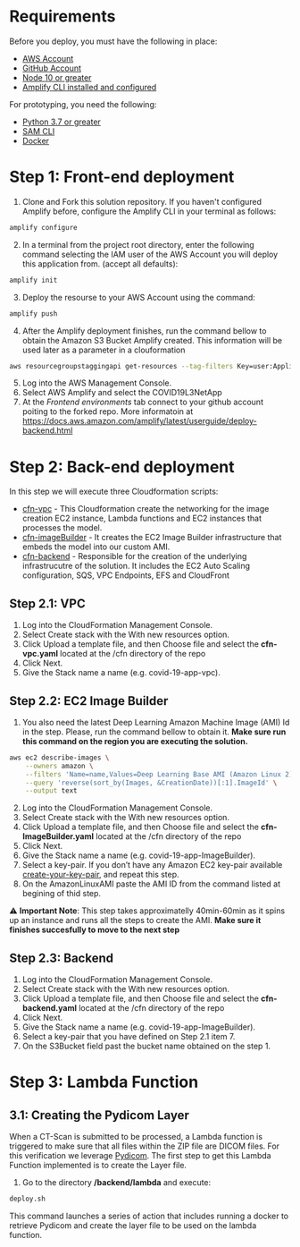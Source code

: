 # Requirements
Before you deploy, you must have the following in place:
*  [AWS Account](https://aws.amazon.com/account/) 
*  [GitHub Account](https://github.com/) 
*  [Node 10 or greater](https://nodejs.org/en/download/) 
*  [Amplify CLI installed and configured](https://aws-amplify.github.io/docs/cli-toolchain/quickstart#quickstart) 

For prototyping, you need the following:
*  [Python 3.7 or greater](https://realpython.com/installing-python/) 
*  [SAM CLI](https://docs.aws.amazon.com/serverless-application-model/latest/developerguide/serverless-sam-cli-install.html) 
*  [Docker](https://docs.docker.com/install/) 


# Step 1: Front-end deployment

1.  Clone and Fork this solution repository.
    If you haven't configured Amplify before, configure the Amplify CLI in your terminal as follows:
```bash
amplify configure
```

2.  In a terminal from the project root directory, enter the following command selecting the IAM user of the AWS Account you will deploy this application from. (accept all defaults):

```bash
amplify init
```

3.  Deploy the resourse to your AWS Account using the command:
```bash
amplify push
```

4.  After the Amplify deployment finishes, run the command bellow to obtain the Amazon S3 Bucket Amplify created. This information will be used later as a parameter in a clouformation
```bash
aws resourcegroupstaggingapi get-resources --tag-filters Key=user:Application,Values="COVID19L3NetAPP" Key=user:Stack,Values="dev" --resource-type-filters s3 --query 'ResourceTagMappingList[*].[ResourceARN]' --output text | grep -v deployment | awk -F':::' '{print $2}'
```

5. Log into the AWS Management Console.
6. Select AWS Amplify and select the COVID19L3NetApp
7. At the *Frontend environments* tab connect to your github account poiting to the forked repo. More informatoin at https://docs.aws.amazon.com/amplify/latest/userguide/deploy-backend.html

# Step 2: Back-end deployment

In this step we will execute three Cloudformation scripts:
* [cfn-vpc](../cfn/cfn-vpc.yaml) - This Cloudformation create the networking for the image creation EC2 instance, Lambda functions and EC2 instances that processes the model.
* [cfn-imageBuilder](../cfn/cfn-imageBuilder.yaml) - It creates the EC2 Image Builder infrastructure that embeds the model into our custom AMI. 
* [cfn-backend](../cfn/cfn-backend.yaml) - Responsible for the creation of the underlying infrastrucutre of the solution. It includes the EC2 Auto Scaling configuration, SQS, VPC Endpoints, EFS and CloudFront


## Step 2.1: VPC

1. Log into the CloudFormation Management Console.
2. Select Create stack with the With new resources option.
3. Click Upload a template file, and then Choose file and select the **cfn-vpc.yaml** located at the /cfn directory of the repo
4. Click Next.
5. Give the Stack name a name (e.g. covid-19-app-vpc).

## Step 2.2: EC2 Image Builder

1.  You also need the latest Deep Learning Amazon Machine Image (AMI) Id in the step. Please, run the command bellow to obtain it. **Make sure run this command on the region you are executing the solution.**
```bash
aws ec2 describe-images \
    --owners amazon \
    --filters 'Name=name,Values=Deep Learning Base AMI (Amazon Linux 2)*' 'Name=state,Values=available' \
    --query 'reverse(sort_by(Images, &CreationDate))[:1].ImageId' \
    --output text
```

2. Log into the CloudFormation Management Console.
3. Select Create stack with the With new resources option.
4. Click Upload a template file, and then Choose file and select the **cfn-ImageBuilder.yaml** located at the /cfn directory of the repo
5. Click Next.
6. Give the Stack name a name (e.g. covid-19-app-ImageBuilder).
7. Select a key-pair. If you don’t have any Amazon EC2 key-pair available [create-your-key-pair](https://docs.aws.amazon.com/AWSEC2/latest/UserGuide/ec2-key-pairs.html#having-ec2-create-your-key-pair), and repeat this step.
8. On the AmazonLinuxAMI paste the AMI ID from the command listed at begining of thid step.

:warning: **Important Note**: This step takes approximatelly 40min-60min as it spins up an instance and runs all the steps to create the AMI. **Make sure it finishes succesfully to move to the next step**

## Step 2.3: Backend

1. Log into the CloudFormation Management Console.
2. Select Create stack with the With new resources option.
3. Click Upload a template file, and then Choose file and select the **cfn-backend.yaml** located at the /cfn directory of the repo
4. Click Next.
5. Give the Stack name a name (e.g. covid-19-app-ImageBuilder).
6. Select a key-pair that you have defined on Step 2.1 item 7.
7. On the S3Bucket field past the bucket name obtained on the step 1.


# Step 3: Lambda Function

## 3.1: Creating the Pydicom Layer
When a CT-Scan is submitted to be processed, a Lambda function is triggered to make sure that all files within the ZIP file are DICOM files. For this verification we leverage [Pydicom](https://pydicom.github.io/).  The first step to get this Lambda Function implemented is to create the Layer file. 

1. Go to the directory <strong>/backend/lambda</strong> and execute:
```bash
deploy.sh 
```

This command launches a series of action that includes running a docker to retrieve Pydicom and create the layer file to be used on the lambda function.
